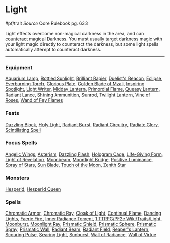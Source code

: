 
# Light
#pf/trait 
*Source* Core Rulebook pg. 633 

Light effects overcome non-magical darkness in the area, and can [counteract](../Rules/Counteracting.md) magical [Darkness](1%20TTRPG/PF2e%20Wiki/Traits/Darkness). You must usually target darkness magic with your light magic directly to counteract the darkness, but some light spells automatically attempt to counteract darkness.

---

### Equipment
[Aquarium Lamp](Aquarium%20Lamp), [Bottled Sunlight](Bottled%20Sunlight), [Brilliant Rapier](Brilliant%20Rapier), [Duelist's Beacon](Duelist's%20Beacon), [Eclipse](Eclipse), [Everburning Torch](Everburning%20Torch), [Glorious Plate](Glorious%20Plate), [Golden Blade of Mzali](Golden%20Blade%20of%20Mzali), [Inspiring Spotlight](Inspiring%20Spotlight), [Light Writer](Light%20Writer), [Midday Lantern](Midday%20Lantern), [Primordial Flame](Primordial%20Flame), [Queasy Lantern](Queasy%20Lantern), [Radiant Lance](Radiant%20Lance), [Shining Ammunition](Shining%20Ammunition), [Sunrod](Sunrod), [Twilight Lantern](Twilight%20Lantern), [Vine of Roses](Vine%20of%20Roses), [Wand of Fey Flames](Wand%20of%20Fey%20Flames)

### Feats
[Dazzling Block](Dazzling%20Block), [Holy Light](Holy%20Light), [Radiant Burst](Radiant%20Burst), [Radiant Circuitry](Radiant%20Circuitry), [Radiate Glory](Radiate%20Glory), [Scintillating Spell](Scintillating%20Spell)

### Focus Spells
[Angelic Wings](../Magic/Focus%20Spells/Level%203/Angelic%20Wings.md), [Asterism](../Magic/Focus%20Spells/Level%204/Asterism.md), [Dazzling Flash](../Magic/Focus%20Spells/Level%201/Dazzling%20Flash.md), [Hologram Cage](../Magic/Focus%20Spells/Cantrips/Hologram%20Cage.md), [Life-Giving Form](../Magic/Focus%20Spells/Level%206/Life-Giving%20Form.md), [Light of Revelation](../Magic/Focus%20Spells/Level%202/Light%20of%20Revelation.md), [Moonbeam](../Magic/Focus%20Spells/Level%201/Moonbeam.md), [Moonlight Bridge](../Magic/Focus%20Spells/Level%206/Moonlight%20Bridge.md), [Positive Luminance](../Magic/Focus%20Spells/Level%204/Positive%20Luminance.md), [Spray of Stars](../Magic/Focus%20Spells/Level%201/Spray%20of%20Stars.md), [Sun Blade](../Magic/Focus%20Spells/Level%202/Sun%20Blade.md), [Touch of the Moon](../Magic/Focus%20Spells/Level%204/Touch%20of%20the%20Moon.md), [Zenith Star](../Magic/Focus%20Spells/Level%201/Zenith%20Star.md)

### Monsters
[Hesperid](Hesperid), [Hesperid Queen](Hesperid%20Queen)

### Spells
[Chromatic Armor](../Magic/Spells/Level%204/Chromatic%20Armor.md), [Chromatic Ray](../Magic/Spells/Level%204/Chromatic%20Ray.md), [Cloak of Light](../Magic/Spells/Level%204/Cloak%20of%20Light.md), [Continual Flame](../Magic/Spells/Level%202/Continual%20Flame.md), [Dancing Lights](../Magic/Spells/Cantrips/Dancing%20Lights.md), [Faerie Fire](../Magic/Spells/Level%202/Faerie%20Fire.md), [Inner Radiance Torrent](../Magic/Spells/Level%202/Inner%20Radiance%20Torrent.md), [1 TTRPG/PF2e Wiki/Traits/Light](1%20TTRPG/PF2e%20Wiki/Traits/Light), [Moonburst](../Magic/Spells/Level%207/Moonburst.md), [Moonlight Ray](../Magic/Spells/Level%203/Moonlight%20Ray.md), [Prismatic Shield](../Magic/Spells/Level%209/Prismatic%20Shield.md), [Prismatic Sphere](../Magic/Spells/Level%209/Prismatic%20Sphere.md), [Prismatic Spray](../Magic/Spells/Level%207/Prismatic%20Spray.md), [Prismatic Wall](../Magic/Spells/Level%208/Prismatic%20Wall.md), [Radiant Beam](../Magic/Spells/Level%204/Radiant%20Beam.md), [Radiant Field](../Magic/Spells/Level%202/Radiant%20Field.md), [Reaper's Lantern](../Magic/Spells/Level%202/Reaper's%20Lantern.md), [Scouring Pulse](../Magic/Spells/Level%205/Scouring%20Pulse.md), [Searing Light](../Magic/Spells/Level%203/Searing%20Light.md), [Sunburst](../Magic/Spells/Level%207/Sunburst.md), [Wall of Radiance](../Magic/Spells/Level%203/Wall%20of%20Radiance.md), [Wall of Virtue](../Magic/Spells/Level%203/Wall%20of%20Virtue.md)